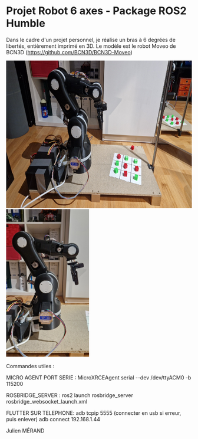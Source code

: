 # Projet Robot 6 axes - Package ROS2 Humble
Dans le cadre d'un projet personnel, je réalise un bras à 6 degrées de libertés, entièrement imprimé en 3D.
Le modèle est le robot Moveo de BCN3D (https://github.com/BCN3D/BCN3D-Moveo)

<img src="/Images/Station.jpg" height="400">
<img src="/Images/Robot.jpg" height="400">
<!-- ![Alt text](/Images/Station.jpg) -->
<!-- ![Alt text](/Images/Robot.jpg) -->

Commandes utiles :

MICRO AGENT PORT SERIE :
MicroXRCEAgent serial --dev /dev/ttyACM0 -b 115200

ROSBRIDGE_SERVER :
ros2 launch rosbridge_server rosbridge_websocket_launch.xml

FLUTTER SUR TELEPHONE:
adb tcpip 5555   (connecter en usb si erreur, puis enlever)
adb connect 192.168.1.44


Julien MÉRAND
